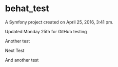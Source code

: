 behat_test
==========

A Symfony project created on April 25, 2016, 3:41 pm.

Updated Monday 25th for GitHub testing

Another test

Next Test

And another test
